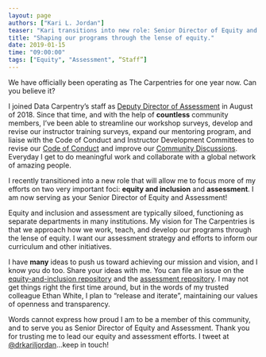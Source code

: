 ```yaml
---
layout: page
authors: ["Kari L. Jordan"]
teaser: "Kari transitions into new role: Senior Director of Equity and Assessment"
title: "Shaping our programs through the lense of equity."
date: 2019-01-15
time: "09:00:00"
tags: ["Equity", "Assessment", “Staff”]
---
```


We have officially been operating as The Carpentries for one year now. Can you believe it? 

I joined Data Carpentry’s staff as [Deputy Director of Assessment](https://datacarpentry.org/blog/2016/08/new-assessment-director) in August of 2018. Since that time, and with the help of __countless__ community members, I’ve been able to streamline our workshop surveys, develop and revise our instructor training surveys, expand our mentoring program, and liaise with the Code of Conduct and Instructor Development Committees to revise our [Code of Conduct](https://carpentries.org/blog/2018/09/coc-revision-release/) and improve our  [Community Discussions](https://carpentries.org/blog/2018/12/announcing-carpentries-community-discussions/). Everyday I get to do meaningful work and collaborate with a global network of amazing people. 

I recently transitioned into a new role that will allow me to focus more of my efforts on two very important foci: __equity and inclusion__ and __assessment__. I am now serving as your Senior Director of Equity and Assessment!

Equity and inclusion and assessment are typically siloed, functioning as separate departments in many institutions. My vision for The Carpentries is that we approach how we work, teach, and develop our programs through the lense of equity. I want our assessment strategy and efforts to inform our curriculum and other initiatives. 

I have __many__ ideas to push us toward achieving our mission and vision, and I know you do too. Share your ideas with me. You can file an issue on the [equity-and-inclusion repository](https://github.com/carpentries/equity-and-inclusion) and the [assessment repository](https://github.com/carpentries/assessment). I may not get things right the first time around, but in the words of my trusted colleague Ethan White, I plan to “release and iterate”, maintaining our values of openness and transparency.

Words cannot express how proud I am to be a member of this community, and to serve you as Senior Director of Equity and Assessment. Thank you for trusting me to lead our equity and assessment efforts. I tweet at [@drkariljordan](https://twitter.com/drkariljordan)...keep in touch!
